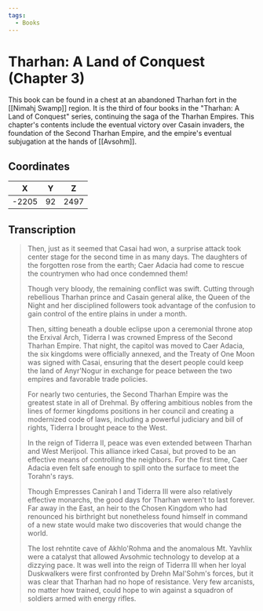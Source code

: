 ```yaml
---
tags:
  - Books
---
```


# Tharhan: A Land of Conquest (Chapter 3)

This book can be found in a chest at an abandoned Tharhan fort in the [[Nimahj Swamp]] region. It is the third of four books in the "Tharhan: A Land of Conquest" series, continuing the saga of the Tharhan Empires. This chapter's contents include the eventual victory over Casain invaders, the foundation of the Second Tharhan Empire, and the empire's eventual subjugation at the hands of [[Avsohm]].

## Coordinates
| **X** | **Y** | **Z** |
| :---: | :---: | :---: |
| -2205 |  92   | 2497  |

## Transcription
> Then, just as it seemed that Casai had won, a surprise attack took center stage for the second time in as many days. The daughters of the forgotten rose from the earth; Caer Adacia had come to rescue the countrymen who had once condemned them!
>
> Though very bloody, the remaining conflict was swift. Cutting through rebellious Tharhan prince and Casain general alike, the Queen of the Night and her disciplined followers took advantage of the confusion to gain control of the entire plains in under a month.
>
> Then, sitting beneath a double eclipse upon a ceremonial throne atop the Erxival Arch, Tiderra I was crowned Empress of the Second Tharhan Empire. That night, the capitol was moved to Caer Adacia, the six kingdoms were officially annexed, and the Treaty of One Moon was signed with Casai, ensuring that the desert people could keep the land of Anyr'Nogur in exchange for peace between the two empires and favorable trade policies.
>
> For nearly two centuries, the Second Tharhan Empire was the greatest state in all of Drehmal. By offering ambitious nobles from the lines of former kingdoms positions in her council and creating a modernized code of laws, including a powerful judiciary and bill of rights, Tiderra I brought peace to the West.
>
> In the reign of Tiderra II, peace was even extended between Tharhan and West Merijool. This alliance irked Casai, but proved to be an effective means of controlling the neighbors. For the first time, Caer Adacia even felt safe enough to spill onto the surface to meet the Torahn's rays.
>
> Though Empresses Canirah I and Tiderra III were also relatively effective monarchs, the good days for Tharhan weren't to last forever. Far away in the East, an heir to the Chosen Kingdom who had renounced his birthright but nonetheless found himself in command of a new state would make two discoveries that would change the world.
>
> The lost rehntite cave of Akhlo'Rohma and the anomalous Mt. Yavhlix were a catalyst that allowed Avsohmic technology to develop at a dizzying pace. It was well into the reign of Tiderra III when her loyal Duskwalkers were first confronted by Drehn Mal'Sohm's forces, but it was clear that Tharhan had no hope of resistance. Very few arcanists, no matter how trained, could hope to win against a squadron of soldiers armed with energy rifles.

